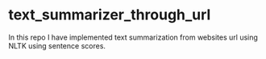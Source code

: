 # text_summarizer_through_url
In this repo I have implemented text summarization from websites url using NLTK using sentence scores. 
